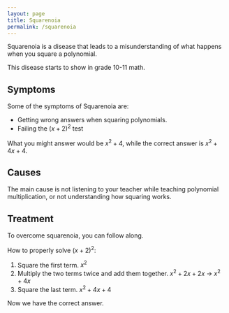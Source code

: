 ```yaml
---
layout: page
title: Squarenoia
permalink: /squarenoia
---
```

Squarenoia is a disease that leads to a misunderstanding of what happens when you square a polynomial.

This disease starts to show in grade 10-11 math.

## Symptoms
Some of the symptoms of Squarenoia are:
- Getting wrong answers when squaring polynomials.
- Failing the $(x + 2)^2$ test

What you might answer would be $x^2 + 4$, while the correct answer is $x^2 + 4x + 4$.

## Causes
The main cause is not listening to your teacher while teaching polynomial multiplication, or not understanding how squaring works.

## Treatment
To overcome squarenoia, you can follow along.

How to properly solve $(x + 2)^2$:<br>
1. Square the first term. $x^2$
2. Multiply the two terms twice and add them together. $x^2 + 2x + 2x$ -> $x^2 + 4x$
3. Square the last term. $x^2 + 4x + 4$

Now we have the correct answer.
